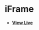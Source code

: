 # iFrame

- [**View Live**](https://tahmid-sarker.github.io/Modern-HTML-CSS-Notes/03-More-HTML-Elements/05-iframe/)